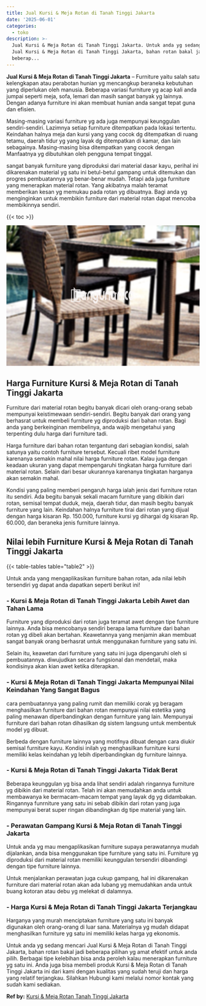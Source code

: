 ```yaml
---
title: Jual Kursi & Meja Rotan di Tanah Tinggi Jakarta
date: '2025-06-01'
categories:
  - toko
description: >-
  Jual Kursi & Meja Rotan di Tanah Tinggi Jakarta. Untuk anda yg sedang mencari
  Jual Kursi & Meja Rotan di Tanah Tinggi Jakarta, bahan rotan bakal jadi
  beberap...
---
```


**Jual Kursi & Meja Rotan di Tanah Tinggi Jakarta** – Furniture yaitu salah satu kelengkapan atau perabotan hunian yg mencangkup beraneka kebutuhan yang diperlukan oleh manusia. Beberapa variasi furniture yg acap kali anda jumpai seperti meja, sofa, lemari dan masih sangat banyak yg lainnya. Dengan adanya furniture ini akan membuat hunian anda sangat tepat guna dan efisien.

Masing-masing variasi furniture yg ada juga mempunyai keunggulan sendiri-sendiri. Lazimnya setiap furniture ditempatkan pada lokasi tertentu. Keindahan halnya meja dan kursi yang yang cocok dg ditempatkan di ruang tetamu, daerah tidur yg yang layak dg ditempatkan di kamar, dan lain sebagainya. Masing-masing bisa ditempatkan yang cocok dengan Manfaatnya yg dibutuhkan oleh pengguna tempat tinggal.

sangat banyak furniture yang diproduksi dari material dasar kayu, perihal ini dikarenakan material yg satu ini betul-betul gampang untuk ditemukan dan progres pembuatannya yg benar-benar mudah. Tetapi ada juga furniture yang menerapkan material rotan. Yang akibatnya malah teramat memberikan kesan yg memukau pada rotan yg dibuatnya. Bagi anda yg menginginkan untuk membikin furniture dari material rotan dapat mencoba membikinnya sendiri.

{{< toc >}}

![Jual Kursi & Meja Rotan di Tanah Tinggi Jakarta](/images/kursi-meja-rotan-murah12.png)

## Harga Furniture Kursi & Meja Rotan di Tanah Tinggi Jakarta

Furniture dari material rotan begitu banyak dicari oleh orang-orang sebab mempunyai keistimewaan sendiri-sendiri. Begitu banyak dari orang yang berhasrat untuk membeli furniture yg diproduksi dari bahan rotan. Bagi anda yang berkeinginan membelinya, anda wajib mengetahui yang terpenting dulu harga dari furniture tadi.

Harga furniture dari bahan rotan tergantung dari sebagian kondisi, salah satunya yaitu contoh furniture tersebut. Kecuali ribet model furniture karenanya semakin mahal nilai harga furniture rotan. Kalau juga dengan keadaan ukuran yang dapat mempengaruhi tingkatan harga furniture dari material rotan. Selain dari besar ukurannya karenanya tingkatan harganya akan semakin mahal.

Kondisi yang paling memberi pengaruh harga ialah jenis dari furniture rotan itu sendiri. Ada begitu banyak sekali macam furniture yang dibikin dari rotan, semisal tempat duduk, meja, daerah tidur, dan masih begitu banyak furniture yang lain. Keindahan halnya furniture tirai dari rotan yang dijual dengan harga kisaran Rp. 150.000, furniture kursi yg dihargai dg kisaran Rp. 60.000, dan beraneka jenis furniture lainnya.

## Nilai lebih Furniture Kursi & Meja Rotan di Tanah Tinggi Jakarta

{{< table-tables table="table2" >}}

Untuk anda yang mengaplikasikan furniture bahan rotan, ada nilai lebih tersendiri yg dapat anda dapatkan seperti berikut ini!

### \- Kursi & Meja Rotan di Tanah Tinggi Jakarta Lebih Awet dan Tahan Lama

Furniture yang diproduksi dari rotan juga teramat awet dengan tipe furniture lainnya. Anda bisa mencobanya sendiri berapa lama furniture dari bahan rotan yg dibeli akan bertahan. Keawetannya yang menjamin akan membuat sangat banyak orang berhasrat untuk menggunakan furniture yang satu ini.

Selain itu, keawetan dari furniture yang satu ini juga dipengaruhi oleh si pembuatannya. diwujudkan secara fungsional dan mendetail, maka kondisinya akan kian awet ketika diterapkan.

### \- Kursi & Meja Rotan di Tanah Tinggi Jakarta Mempunyai Nilai Keindahan Yang Sangat Bagus

cara pembuatannya yang paling rumit dan memiliki corak yg beragam menghasilkan furniture dari bahan rotan mempunyai nilai estetika yang paling menawan diperbandingkan dengan furniture yang lain. Mempunyai furniture dari bahan rotan dihasilkan dg sistem langsung untuk membentuk model yg dibuat.

Berbeda dengan furniture lainnya yang motifnya dibuat dengan cara diukir semisal furniture kayu. Kondisi inilah yg menghasilkan furniture kursi memiliki kelas keindahan yg lebih diperbandingkan dg furniture lainnya.

### \- Kursi & Meja Rotan di Tanah Tinggi Jakarta Tidak Berat

Beberapa keunggulan yg bisa anda lihat sendiri adalah ringannya furniture yg dibikin dari material rotan. Telah ini akan memudahkan anda untuk membawanya ke bermacam-macam tempat yang layak dg yg didambakan. Ringannya funrniture yang satu ini sebab dibikin dari rotan yang juga mempunyai berat super ringan dibandingkan dg tipe material yang lain.

### \- Perawatan Gampang Kursi & Meja Rotan di Tanah Tinggi Jakarta

Untuk anda yg mau mengaplikasikan furniture supaya perawatannya mudah dijalankan, anda bisa menggunakan tipe furniture yang satu ini. Furniture yg diproduksi dari material rotan memiliki keunggulan tersendiri dibandingi dengan tipe furniture lainnya.

Untuk menjalankan perawatan juga cukup gampang, hal ini dikarenakan furniture dari material rotan akan ada lubang yg memudahkan anda untuk buang kotoran atau debu yg melekat di dalamnya.

### \- Harga Kursi & Meja Rotan di Tanah Tinggi Jakarta Terjangkau

Harganya yang murah menciptakan furniture yang satu ini banyak digunakan oleh orang-orang di luar sana. Materialnya yg mudah didapat menghasilkan furniture yg satu ini memiliki kelas harga yg ekonomis.

Untuk anda yg sedang mencari Jual Kursi & Meja Rotan di Tanah Tinggi Jakarta, bahan rotan bakal jadi beberapa pilihan yg amat efektif untuk anda pilih. Berbagai tipe kelebihan bisa anda peroleh kalau menerapkan furniture yg satu ini. Anda juga bisa membeli produk Kursi & Meja Rotan di Tanah Tinggi Jakarta ini dari kami dengan kualitas yang sudah teruji dan harga yang relatif terjangkau. Silahkan Hubungi kami melalui nomor kontak yang sudah kami sediakan.

**Ref by:** [Kursi & Meja Rotan Tanah Tinggi Jakarta](https://id.wikipedia.org/wiki/Kursi)
